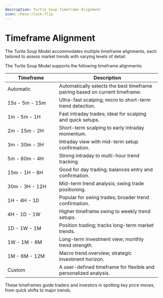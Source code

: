 ```yaml
---
description: Turtle Soup Timeframe Alignment
icon: chess-clock-flip
---
```


# Timeframe Alignment

The Turtle Soup Model accommodates multiple timeframe alignments, each tailored to assess market trends with varying levels of detail.

The Turtle Soup Model supports the following timeframe alignments:

<table><thead><tr><th width="154.3515625">Timeframe</th><th>Description</th></tr></thead><tbody><tr><td>Automatic</td><td>Automatically selects the best timeframe pairing based on current timeframe.</td></tr><tr><td>15s - 5m - 15m</td><td>Ultra-fast scalping; micro to short-term trend detection.</td></tr><tr><td>1m - 5m - 1H</td><td>Fast intraday trades; ideal for scalping and quick setups.</td></tr><tr><td>2m - 15m - 2H</td><td>Short-term scalping to early intraday momentum.</td></tr><tr><td>3m - 30m - 3H</td><td>Intraday view with mid-term setup confirmation.</td></tr><tr><td>5m - 60m - 4H</td><td>Strong intraday to multi-hour trend tracking.</td></tr><tr><td>15m - 1H - 8H</td><td>Good for day trading; balances entry and confirmation.</td></tr><tr><td>30m - 3H - 12H</td><td>Mid-term trend analysis; swing trade positioning.</td></tr><tr><td>1H - 4H - 1D</td><td>Popular for swing trades; broader trend confirmation.</td></tr><tr><td>4H - 1D - 1W</td><td>Higher timeframe swing to weekly trend setups.</td></tr><tr><td>1D - 1W - 1M</td><td>Position trading; tracks long-term market trends.</td></tr><tr><td>1W - 1M - 6M</td><td>Long-term investment view; monthly trend strength.</td></tr><tr><td>1M - 6M - 12M</td><td>Macro trend overview; strategic investment horizon.</td></tr><tr><td>Custom</td><td>A user-defined timeframe for flexible and personalized analysis.</td></tr></tbody></table>

These timeframes guide traders and investors in spotting key price moves, from quick shifts to major trends.
